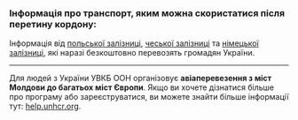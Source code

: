 ### Інформація про транспорт, яким можна скористатися після перетину кордону:

Інформація від [польської залізницi](https://www.intercity.pl/pl/site/o-nas/dzial-prasowy/aktualnosci/bezplatne-przejazdy-dla-obywateli-ukrainy-pociagami-pkp-intercity.html), [чеської залізницi](https://www.cd.cz/info/aktuality/-36295/) та [німецької залізницi](https://www.bahn.de/info/helpukraine), які наразі безкоштовно перевозять громадян України.
***
Для людей з України УВКБ ООН організовує **авіаперевезення з міст Молдови до багатьох міст Європи**. Якщо ви хочете дізнатися більше про програму або зареєструватися, ви можете знайти більше інформації тут: [help.unhcr.org](https://help.unhcr.org/moldova/eu-air-transfers/).